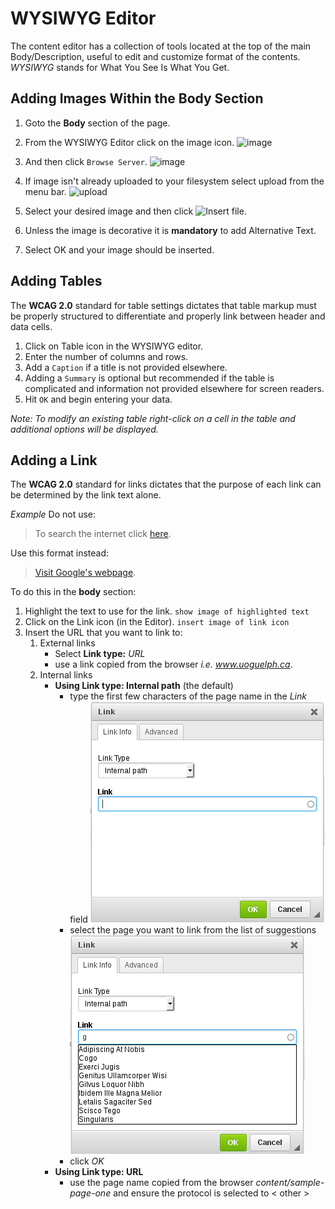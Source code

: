 #  WYSIWYG Editor
The content editor has a collection of tools located at the top of the main Body/Description, useful to edit and customize format of the contents. *WYSIWYG* stands for What You See Is What You Get.

## Adding Images Within the Body Section
1. Goto the **Body** section of the page.
2. From the WYSIWYG Editor click on the image icon.
![image](images/imgsel.png)

3. And then click `Browse Server`.
![image](images/imgprop.png)

4. If image isn't already uploaded to your filesystem select upload from the menu bar.
![upload](images/dialogpic.png)

5. Select your desired image and then click ![Insert file](../images/insert.png).
6. Unless the image is decorative it is **mandatory** to add Alternative Text.
7. Select OK and your image should be inserted.

## Adding Tables
The **WCAG 2.0** standard for table settings dictates that table markup must be properly structured to differentiate and properly link between header and data cells.

1. Click on Table icon in the WYSIWYG editor.
2. Enter the number of columns and rows.
3. Add a `Caption` if a title is not provided elsewhere.
4. Adding a `Summary` is optional but recommended if the table is complicated and information not provided elsewhere for screen readers.
5. Hit `OK` and begin entering your data.

*Note: To modify an existing table right-click on a cell in the table and additional options will be displayed.*

## Adding a Link
The **WCAG 2.0** standard for links dictates that the purpose of each link can be determined by the link text alone.

*Example* Do not use:
>To search the internet click [here](www.google.ca).

Use this format instead:
>[Visit Google's webpage](www.google.ca).

To do this in the **body** section:

1. Highlight the text to use for the link.
`show image of highlighted text`
2. Click on the Link icon (in the Editor).
`insert image of link icon`
3. Insert the URL that you want to link to:
    1. External links
        - Select **Link type:** *URL*
        - use a link copied from the browser *i.e. www.uoguelph.ca*.
    2. Internal links
        - **Using Link type: Internal path** (the default)
            - type the first few characters of the page name in the *Link* field ![image](images/ckeditorlinkinternalpath.png)
            - select the page you want to link from the list of suggestions ![image](images/ckeditorlinksuggestions.png)
            - click *OK*
        - **Using Link type: URL**
            - use the page name copied from the browser *content/sample-page-one* and ensure the protocol is selected to < other >
